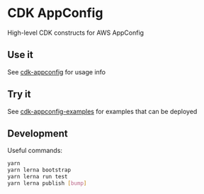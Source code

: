 # CDK AppConfig

High-level CDK constructs for AWS AppConfig

## Use it

See [cdk-appconfig](./packages/cdk-appconfig/README.md) for usage info

## Try it

See [cdk-appconfig-examples](./packages/cdk-appconfig-examples/README.md) for examples that can be deployed

## Development

Useful commands:

```bash
yarn
yarn lerna bootstrap
yarn lerna run test
yarn lerna publish [bump]
```
